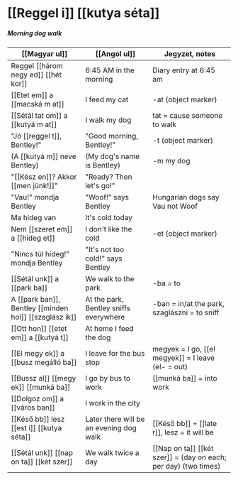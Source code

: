 # [[Reggel i]] [[kutya séta]]
##### Morning dog walk

| [[Magyar ul]]                                          | [[Angol ul]]                            | Jegyzet, notes                                                   |
|--------------------------------------------------------|-----------------------------------------|-----------------------------------------------------------------|
| Reggel [[három negy ed]] [[hét kor]]                   | 6:45 AM in the morning                  | Diary entry at 6:45 am                                           |
| [[Etet em]] a [[macská m at]]                          | I feed my cat                           | -at (object marker)                                             |
| [[Sétál tat om]] a [[kutyá m at]]                      | I walk my dog                           | tat = cause someone to walk                                     |
| "Jó [[reggel t]], Bentley!"                            | "Good morning, Bentley!"                | -t (object marker)                                              |
| (A [[kutyá m]] neve Bentley)                           | (My dog's name is Bentley)              | -m my dog                                                       |
| "[[Kész en]]? Akkor [[men jünk!]]"                     | "Ready? Then let's go!"                 |                                                                 |
| "Vau!" mondja Bentley                                  | "Woof!" says Bentley                    | Hungarian dogs say Vau not Woof                                 |
| Ma hideg van                                           | It's cold today                         |                                                                 |
| Nem [[szeret em]] a [[hideg et]]                       | I don't like the cold                   | -et (object marker)                                             |
| "Nincs túl hideg!" mondja Bentley                      | "It's not too cold!" says Bentley       |                                                                 |
| [[Sétál unk]] a [[park ba]]                            | We walk to the park                     | -ba = to                                                        |
| A [[park ban]], Bentley [[minden hol]] [[szaglász ik]] | At the park, Bentley sniffs everywhere  | -ban = in/at the park, szaglászni = to sniff                    |
| [[Ott hon]] [[etet em]] a [[kutyá t]]                  | At home I feed the dog                  |                                                                 |
| [[El megy ek]] a [[busz megálló ba]]                   | I leave for the bus stop                | megyek = I go, [[el megyek]] = I leave (el- = out)              |
| [[Bussz al]] [[megy ek]] [[munká ba]]                  | I go by bus to work                     | [[munká ba]] = into work                                        |
| [[Dolgoz om]] a [[város ban]]                          | I work in the city                      |                                                                 |
| [[Késő bb]] lesz [[est i]] [[kutya séta]]              | Later there will be an evening dog walk | [[Késő bb]] = [[late r]], lesz = it will be                     |
| [[Sétál unk]] [[nap on ta]] [[két szer]]               | We walk twice a day                     | [[Nap on ta]] [[két szer]] = (day on each; per day) (two times) |


<!--
| Magyarul                   | Angolul                     | Jegyzet                            |
|----------------------------|-----------------------------|------------------------------------|
| [[Reggel i]] étel finom    | The breakfast food is tasty | [[Reggel i]] = (of) morning (adj.) |
| [[Magyar ország ban]] élek | I live in Hungary           | ország = country, ‑ban = in        |
-->